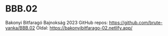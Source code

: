 # BBB.02

Bakonyi Bitfaragó Bajnokság 2023
GitHub repos: https://github.com/brute-yanka/BBB.02
Oldal: https://bakonyibitfarago-02.netlify.app/
